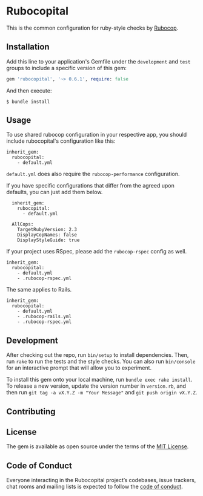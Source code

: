 # Rubocopital

This is the common configuration for ruby-style checks by [Rubocop](https://github.com/bbatsov/rubocop).

## Installation

Add this line to your application's Gemfile under the `development` and `test` groups to include a specific version of this gem:

```ruby
gem 'rubocopital', '~> 0.6.1', require: false
```

And then execute:

    $ bundle install

## Usage

To use shared rubocop configuration in your respective app, you should include
rubocopital's configuration like this:

```
inherit_gem:
  rubocopital:
    - default.yml
```

`default.yml` does also require the `rubocop-performance` configuration.

If you have specific configurations that differ from the agreed upon defaults,
you can just add them below.

```
  inherit_gem:
    rubocopital:
      - default.yml

  AllCops:
    TargetRubyVersion: 2.3
    DisplayCopNames: false
    DisplayStyleGuide: true
```

If your project uses RSpec, please add the `rubocop-rspec` config as well.

```
inherit_gem:
  rubocopital:
    - default.yml
    - .rubocop-rspec.yml
```

The same applies to Rails.

```
inherit_gem:
  rubocopital:
    - default.yml
    - .rubocop-rails.yml
    - .rubocop-rspec.yml
```

## Development

After checking out the repo, run `bin/setup` to install dependencies. Then, run
`rake` to run the tests and the style checks. You can also run `bin/console` for an interactive
prompt that will allow you to experiment.

To install this gem onto your local machine, run `bundle exec rake install`.
To release a new version, update the version number in `version.rb`, and then
run `git tag -a vX.Y.Z -m "Your Message"` and `git push origin vX.Y.Z`.

## Contributing

## License

The gem is available as open source under the terms of the
[MIT License](http://opensource.org/licenses/MIT).

## Code of Conduct

Everyone interacting in the Rubocopital project’s codebases, issue trackers,
chat rooms and mailing lists is expected to follow the
[code of conduct](https://gitlab.ycdev.nl/youngcapital/rubocopital/blob/master/CODE_OF_CONDUCT.md).
